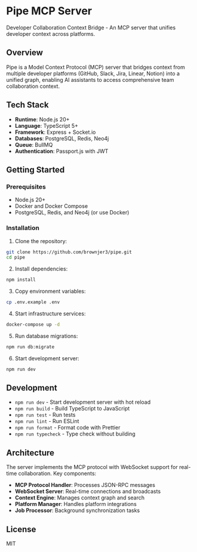 # Pipe MCP Server

Developer Collaboration Context Bridge - An MCP server that unifies developer context across platforms.

## Overview

Pipe is a Model Context Protocol (MCP) server that bridges context from multiple developer platforms (GitHub, Slack, Jira, Linear, Notion) into a unified graph, enabling AI assistants to access comprehensive team collaboration context.

## Tech Stack

- **Runtime**: Node.js 20+
- **Language**: TypeScript 5+
- **Framework**: Express + Socket.io
- **Databases**: PostgreSQL, Redis, Neo4j
- **Queue**: BullMQ
- **Authentication**: Passport.js with JWT

## Getting Started

### Prerequisites

- Node.js 20+
- Docker and Docker Compose
- PostgreSQL, Redis, and Neo4j (or use Docker)

### Installation

1. Clone the repository:
```bash
git clone https://github.com/brownjer3/pipe.git
cd pipe
```

2. Install dependencies:
```bash
npm install
```

3. Copy environment variables:
```bash
cp .env.example .env
```

4. Start infrastructure services:
```bash
docker-compose up -d
```

5. Run database migrations:
```bash
npm run db:migrate
```

6. Start development server:
```bash
npm run dev
```

## Development

- `npm run dev` - Start development server with hot reload
- `npm run build` - Build TypeScript to JavaScript
- `npm run test` - Run tests
- `npm run lint` - Run ESLint
- `npm run format` - Format code with Prettier
- `npm run typecheck` - Type check without building

## Architecture

The server implements the MCP protocol with WebSocket support for real-time collaboration. Key components:

- **MCP Protocol Handler**: Processes JSON-RPC messages
- **WebSocket Server**: Real-time connections and broadcasts
- **Context Engine**: Manages context graph and search
- **Platform Manager**: Handles platform integrations
- **Job Processor**: Background synchronization tasks

## License

MIT
